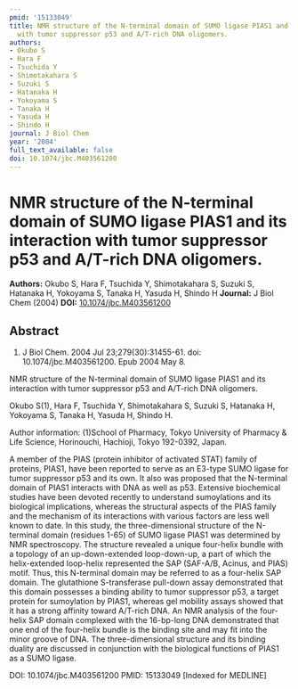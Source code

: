 ```yaml
---
pmid: '15133049'
title: NMR structure of the N-terminal domain of SUMO ligase PIAS1 and its interaction
  with tumor suppressor p53 and A/T-rich DNA oligomers.
authors:
- Okubo S
- Hara F
- Tsuchida Y
- Shimotakahara S
- Suzuki S
- Hatanaka H
- Yokoyama S
- Tanaka H
- Yasuda H
- Shindo H
journal: J Biol Chem
year: '2004'
full_text_available: false
doi: 10.1074/jbc.M403561200
---
```


# NMR structure of the N-terminal domain of SUMO ligase PIAS1 and its interaction with tumor suppressor p53 and A/T-rich DNA oligomers.
**Authors:** Okubo S, Hara F, Tsuchida Y, Shimotakahara S, Suzuki S, Hatanaka H, Yokoyama S, Tanaka H, Yasuda H, Shindo H
**Journal:** J Biol Chem (2004)
**DOI:** [10.1074/jbc.M403561200](https://doi.org/10.1074/jbc.M403561200)

## Abstract

1. J Biol Chem. 2004 Jul 23;279(30):31455-61. doi: 10.1074/jbc.M403561200. Epub 
2004 May 8.

NMR structure of the N-terminal domain of SUMO ligase PIAS1 and its interaction 
with tumor suppressor p53 and A/T-rich DNA oligomers.

Okubo S(1), Hara F, Tsuchida Y, Shimotakahara S, Suzuki S, Hatanaka H, Yokoyama 
S, Tanaka H, Yasuda H, Shindo H.

Author information:
(1)School of Pharmacy, Tokyo University of Pharmacy & Life Science, Horinouchi, 
Hachioji, Tokyo 192-0392, Japan.

A member of the PIAS (protein inhibitor of activated STAT) family of proteins, 
PIAS1, have been reported to serve as an E3-type SUMO ligase for tumor 
suppressor p53 and its own. It also was proposed that the N-terminal domain of 
PIAS1 interacts with DNA as well as p53. Extensive biochemical studies have been 
devoted recently to understand sumoylations and its biological implications, 
whereas the structural aspects of the PIAS family and the mechanism of its 
interactions with various factors are less well known to date. In this study, 
the three-dimensional structure of the N-terminal domain (residues 1-65) of SUMO 
ligase PIAS1 was determined by NMR spectroscopy. The structure revealed a unique 
four-helix bundle with a topology of an up-down-extended loop-down-up, a part of 
which the helix-extended loop-helix represented the SAP (SAF-A/B, Acinus, and 
PIAS) motif. Thus, this N-terminal domain may be referred to as a four-helix SAP 
domain. The glutathione S-transferase pull-down assay demonstrated that this 
domain possesses a binding ability to tumor suppressor p53, a target protein for 
sumoylation by PIAS1, whereas gel mobility assays showed that it has a strong 
affinity toward A/T-rich DNA. An NMR analysis of the four-helix SAP domain 
complexed with the 16-bp-long DNA demonstrated that one end of the four-helix 
bundle is the binding site and may fit into the minor groove of DNA. The 
three-dimensional structure and its binding duality are discussed in conjunction 
with the biological functions of PIAS1 as a SUMO ligase.

DOI: 10.1074/jbc.M403561200
PMID: 15133049 [Indexed for MEDLINE]
